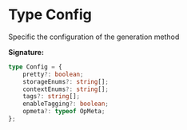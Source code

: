 
# Type Config

Specific the configuration of the generation method

<b>Signature:</b>

```typescript
type Config = {
    pretty?: boolean;
    storageEnums?: string[];
    contextEnums?: string[];
    tags?: string[];
    enableTagging?: boolean;
    opmeta?: typeof OpMeta;
};
```
